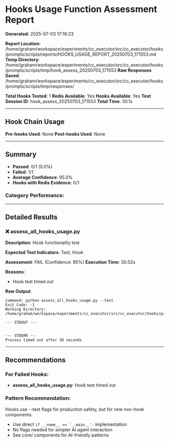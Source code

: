 # Hooks Usage Function Assessment Report

**Generated**: 2025-07-03 17:16:23

**Report Location**: /home/graham/workspace/experiments/cc_executor/src/cc_executor/hooks/prompts/scripts/reports/HOOKS_USAGE_REPORT_20250703_171553.md
**Temp Directory**: /home/graham/workspace/experiments/cc_executor/src/cc_executor/hooks/prompts/scripts/tmp/hook_assess_20250703_171553
**Raw Responses Saved**: /home/graham/workspace/experiments/cc_executor/src/cc_executor/hooks/prompts/scripts/tmp/responses/

**Total Hooks Tested**: 1
**Redis Available**: Yes
**Hooks Available**: Yes
**Test Session ID**: hook_assess_20250703_171553
**Total Time**: 30.1s

---

## Hook Chain Usage

**Pre-hooks Used**: None
**Post-hooks Used**: None

---

## Summary

- **Passed**: 0/1 (0.0%)
- **Failed**: 1/1
- **Average Confidence**: 95.0%
- **Hooks with Redis Evidence**: 0/1


### Category Performance:


---

## Detailed Results

### ❌ assess_all_hooks_usage.py

**Description**: Hook functionality test

**Expected Test Indicators**: Test, Hook

**Assessment**: FAIL (Confidence: 95%)
**Execution Time**: 30.02s

**Reasons**:

- Hook test timed out

**Raw Output**:
```
Command: python assess_all_hooks_usage.py --test
Exit Code: -1
Working Directory: /home/graham/workspace/experiments/cc_executor/src/cc_executor/hooks/prompts/scripts/tmp/hook_assess_20250703_171553

--- STDOUT ---


--- STDERR ---
Process timed out after 30 seconds
```

---

## Recommendations

### For Failed Hooks:

- **assess_all_hooks_usage.py**: Hook test timed out

### Pattern Recommendation:
Hooks use --test flags for production safety, but for new non-hook components:
- Use direct `if __name__ == '__main__':` implementation
- No flags needed for simpler AI agent interaction
- See core/ components for AI-friendly patterns